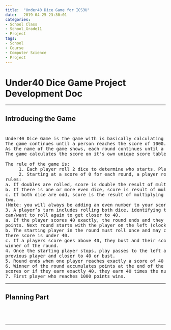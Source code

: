 ```yaml
---
title:  "Under40 Dice Game for ICS3U"
date:   2019-04-25 23:30:01
categories:
- School Class
- School_Grade11
- Project
tags:
- School
- Course
- Computer Science
- Project
---
```

<h1>Under40 Dice Game Project Development Doc</h1>

<hr>

## Introducing the Game<br><br>
<pre>
Under40 Dice Game is the game with is basically calculating the score based on the rolled dice by the user.
The game continues until a person reaches the score of 1000.
As the name of the game shows, each round continues until a person reaches the score of 40.
The game calculates the score on it's own unique score table.

The rule of the game is:
     1. Each player roll 2 dice to determine who starts. Player with the highest roll goes first. High ties reroll.
     2. Starting at a score of 0 for each round, a player rolls both dice and adds a score based on the following
rules:
a. If doubles are rolled, score is double the result of multiplying the pips.
b. If there is one or more even dice, score is result of multiplying pips.
c. If both dice are odd, score is the result of multiplying the pips and subtracting the lower of the
two.
(Note: you will always be adding an even number to your score.)
3. A player’s turn includes rolling both dice, identifying the new cumulative score and then decides if they
can/want to roll again to get closer to 40.
a. If the player scores 40 exactly, the round ends and they earn 40 times the number of players as
points. Next round starts with the player on the left (clockwise).
b. The starting player in the round must roll once and may choose to stop at any time as long as
there score is under 40.
c. If a players score goes above 40, they bust and their score will be counted to be awarded to the
winner of the round.
4. Once the starting player stops, play passes to the left and they roll until they get a score higher than the
previous player and closer to 40 or bust.
5. Round ends when one player reaches exactly a score of 40 or everyone but one person busts.
6. Winner of the round accumulates points at the end of the round by the sum of all the busted player
scores or if they earn exactly 40, they earn 40 times the number of players in the game for the round.
7. First player who reaches 1000 points wins.
</pre>
<hr>

## Planning Part<br><br>
<pre>

</pre>
<hr>
